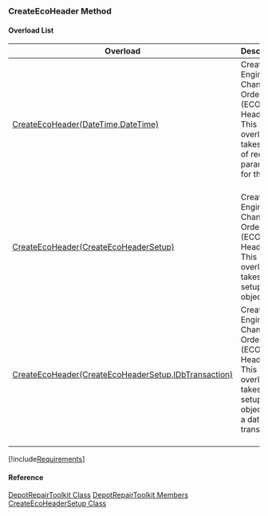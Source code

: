 ### CreateEcoHeader Method

#### Overload List

| Overload | Description |
| --- | --- |
| [CreateEcoHeader(DateTime,DateTime)](FChoice.Toolkits.Clarify~FChoice.Toolkits.Clarify.DepotRepair.DepotRepairToolkit~CreateEcoHeader(DateTime,DateTime).md) | Create an Engineering Change Order (ECO) Header. This overload takes a set of required parameters for the API.   |
| [CreateEcoHeader(CreateEcoHeaderSetup)](FChoice.Toolkits.Clarify~FChoice.Toolkits.Clarify.DepotRepair.DepotRepairToolkit~CreateEcoHeader(CreateEcoHeaderSetup).md) | Create an Engineering Change Order (ECO) Header. This overload takes a setup object.   |
| [CreateEcoHeader(CreateEcoHeaderSetup,IDbTransaction)](FChoice.Toolkits.Clarify~FChoice.Toolkits.Clarify.DepotRepair.DepotRepairToolkit~CreateEcoHeader(CreateEcoHeaderSetup,IDbTransaction).md) | Create an Engineering Change Order (ECO) Header. This overload takes a setup object and a database transaction.   |

[!include[Requirements](../partials/requirements.md)]



#### Reference

[DepotRepairToolkit Class](FChoice.Toolkits.Clarify~FChoice.Toolkits.Clarify.DepotRepair.DepotRepairToolkit.md)
[DepotRepairToolkit Members](FChoice.Toolkits.Clarify~FChoice.Toolkits.Clarify.DepotRepair.DepotRepairToolkit_members.md)
[CreateEcoHeaderSetup Class](FChoice.Toolkits.Clarify~FChoice.Toolkits.Clarify.DepotRepair.CreateEcoHeaderSetup.md)
